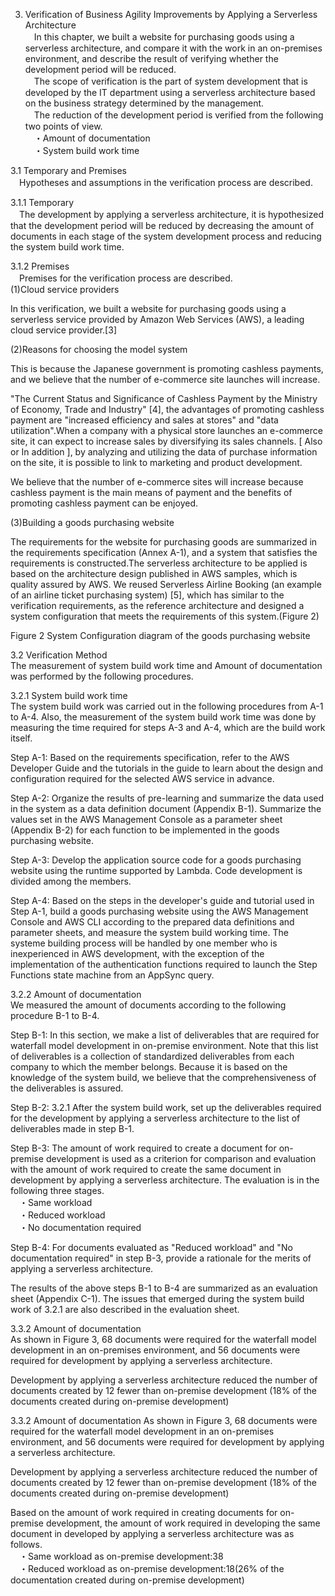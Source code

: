 3. Verification of Business Agility Improvements by Applying a Serverless Architecture  
　In this chapter, we built a website for purchasing goods using a serverless architecture, and compare it with the  work in an on-premises environment, and describe the result of verifying whether the development period will be reduced.  
　The scope of verification is the part of system development that is developed by the IT department using a serverless architecture based on the business strategy determined by the management.  
　The reduction of the development period is verified from the following two points of view.  
　・Amount of documentation  
　・System build work time  

3.1 Temporary and Premises  
　Hypotheses and assumptions in the verification process are described.  

3.1.1 Temporary  
　The development by applying a serverless architecture, it is hypothesized that the development period will be reduced by decreasing the amount of documents  in each stage of the system development process and reducing the system build work time.  

3.1.2 Premises  
　Premises for the verification process are described.  
(1)Cloud service providers  

In this verification, we built a website for purchasing goods using a serverless service provided by Amazon Web Services (AWS), a leading cloud service provider.[3]  

(2)Reasons for choosing the model system  

This is because the Japanese government is promoting cashless payments, and we believe that the number of e-commerce site launches will increase.  

"The Current Status and Significance of Cashless Payment by the Ministry of Economy, Trade and Industry" [4], the advantages of promoting cashless payment are "increased efficiency and sales at stores" and "data utilization".When a company with a physical store launches an e-commerce site, it can expect to increase sales by diversifying its sales channels.  [ Also or In addition ], by analyzing and utilizing the data of purchase information on the site, it is possible to link to marketing and product development.  

We believe that the number of e-commerce sites will increase because cashless payment is the main means of payment and the benefits of promoting cashless payment can be enjoyed.  

(3)Building a goods purchasing website  

The requirements for the website for purchasing goods are summarized in the requirements specification (Annex A-1), and a system that satisfies the requirements is constructed.The serverless architecture to be applied is based on the architecture design published in AWS samples, which is quality assured by AWS. We reused Serverless Airline Booking (an example of an airline ticket purchasing system) [5], which has similar to the verification requirements, as the reference architecture and designed a system configuration that meets the requirements of this system.(Figure 2)  

Figure 2 System Configuration diagram of the goods purchasing website  

3.2 Verification Method  
The measurement of system build work time and Amount of documentation was performed by the following procedures.  

3.2.1 System build work time   
The system build work was carried out in the following procedures from A-1 to A-4. Also, the measurement of the system build work time was done by measuring the time required for steps A-3 and A-4, which are the build work itself.

Step A-1: Based on the requirements specification, refer to the AWS Developer Guide and the tutorials in the guide to learn about the design and configuration required for the selected AWS service in advance.  

Step A-2: Organize the results of pre-learning and summarize the data used in the system as a data definition document (Appendix B-1). Summarize the values set in the AWS Management Console as a parameter sheet (Appendix B-2) for each function to be implemented in the goods purchasing website.  

Step A-3: Develop the application source code for a goods purchasing website using the runtime supported by Lambda. Code development is divided among the members.  

Step A-4: Based on the steps in the developer's guide and tutorial used in Step A-1, build a goods purchasing website using the AWS Management Console and AWS CLI according to the prepared data definitions and parameter sheets, and measure the system build working time. The systeme building process will be handled by one member who is inexperienced in AWS development, with the exception of the implementation of the authentication functions required to launch the Step Functions state machine from an AppSync query.  

3.2.2 Amount of documentation  
We measured the amount of documents  according to the following procedure B-1 to B-4.

Step B-1: In this section, we make a list of deliverables that are required for waterfall model development in on-premise environment. Note that this list of deliverables is a collection of standardized deliverables from each company to which the member belongs. Because it is based on the knowledge of the system build, we believe that the comprehensiveness of the deliverables is assured.

Step B-2: 3.2.1 After the system build work, set up the deliverables required for the development by applying a serverless architecture to the list of deliverables made in step B-1.

Step B-3: The amount of work required to create a document for on-premise development is used as a criterion for comparison and evaluation with the amount of work required to create the same document in development by applying a serverless architecture. The evaluation is in the following three stages.  
　・Same workload  
　・Reduced workload  
　・No documentation required  

Step B-4: For documents evaluated as "Reduced workload" and "No documentation required" in step B-3, provide a rationale for the merits of applying a serverless architecture.

The results of the above steps B-1 to B-4 are summarized as an evaluation sheet (Appendix C-1). The issues that emerged during the system build work of 3.2.1 are also described in the evaluation sheet.

3.3.2 Amount of documentation  
As shown in Figure 3, 68 documents were required for the waterfall model development in an on-premises environment, and 56 documents were required for development by applying a serverless architecture.

Development by applying  a serverless architecture reduced the number of documents created by 12 fewer than on-premise development (18% of the documents created during on-premise development)

3.3.2 Amount of documentation
As shown in Figure 3, 68 documents were required for the waterfall model development in an on-premises environment, and 56 documents were required for development by applying a serverless architecture.

Development by applying  a serverless architecture reduced the number of documents created by 12 fewer than on-premise development (18% of the documents created during on-premise development)

Based on the amount of work required in creating documents for on-premise development, the amount of work required in developing the same document in developed by applying a serverless architecture was as follows.  
　・Same workload as on-premise development:38  
　・Reduced workload as on-premise development:18(26% of the documentation created during on-premise development)  

